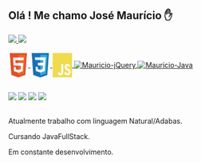 ## Olá ! Me chamo José Maurício ✋

<div align="left">
  <a href="https://github.com/Mauricio-Piron">
  <img width="530em" src="https://github-readme-stats.vercel.app/api?username=Mauricio-Piron&theme=blue-green"/>
  <img width="530em" src="https://github-readme-stats.vercel.app/api/top-langs?username=Mauricio-Piron&theme=blue-green"/>
</div>

<div style="display: inline_block"><br>
  <img align="center" alt="Mauricio-HTML" height="50" width="40" src="https://raw.githubusercontent.com/devicons/devicon/master/icons/html5/html5-original.svg">
  <img align="center" alt="Rafa-CSS" height="50" width="40" src="https://raw.githubusercontent.com/devicons/devicon/master/icons/css3/css3-original.svg">
  <img align="center" alt="Mauricio-Js" height="50" width="40" src="https://raw.githubusercontent.com/devicons/devicon/master/icons/javascript/javascript-plain.svg">
  <img align="center" alt="Mauricio-jQuery" height="60" width="40" src="https://cdn.jsdelivr.net/gh/devicons/devicon/icons/jquery/jquery-original-wordmark.svg">
  <img align="center" alt="Mauricio-Java" height="50" width="40" src="https://cdn.jsdelivr.net/gh/devicons/devicon/icons/java/java-original-wordmark.svg">
</div>

##

<div> 
  <a href="https://instagram.com/mauriciopiron" target="_blank"><img src="https://img.shields.io/badge/-Instagram-%23E4405F?style=for-the-badge&logo=instagram&logoColor=white" target="_blank"></a>
  <a href="https://discord.gg/Mauricio-Piron#6697" target="_blank"><img src="https://img.shields.io/badge/Discord-7289DA?style=for-the-badge&logo=discord&logoColor=white" target="_blank"></a> 
  <a href = "mailto:contato.mauriciopiron@gmail.com"><img src="https://img.shields.io/badge/-Gmail-%23333?style=for-the-badge&logo=gmail&logoColor=white" target="_blank"></a>
  <a href="https://www.linkedin.com/in/josé-maurício-piron-7218511a3" target="_blank"><img src="https://img.shields.io/badge/-LinkedIn-%230077B5?style=for-the-badge&logo=linkedin&logoColor=white" target="_blank"></a> 
</div>

 ##
  
 <p>Atualmente trabalho com linguagem Natural/Adabas. </p>
 <p>Cursando JavaFullStack.</p>
 <p>Em constante desenvolvimento. </p>
